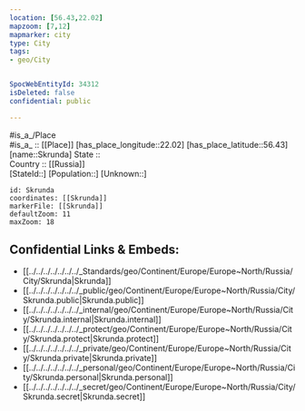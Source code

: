 ```yaml
---
location: [56.43,22.02] 
mapzoom: [7,12] 
mapmarker: city 
type: City
tags:
- geo/City


SpocWebEntityId: 34312
isDeleted: false
confidential: public

---
```

#is_a_/Place  
#is_a_ :: [[Place]] 
[has_place_longitude::22.02] 
[has_place_latitude::56.43] 
[name::Skrunda] 
State ::  
Country :: [[Russia]]  
[StateId::] 
[Population::] 
[Unknown::] 


```leaflet
id: Skrunda
coordinates: [[Skrunda]] 
markerFile: [[Skrunda]] 
defaultZoom: 11 
maxZoom: 18
```


## Confidential Links & Embeds: 
- [[../../../../../../../_Standards/geo/Continent/Europe/Europe~North/Russia/City/Skrunda|Skrunda]] 
- [[../../../../../../../_public/geo/Continent/Europe/Europe~North/Russia/City/Skrunda.public|Skrunda.public]] 
- [[../../../../../../../_internal/geo/Continent/Europe/Europe~North/Russia/City/Skrunda.internal|Skrunda.internal]] 
- [[../../../../../../../_protect/geo/Continent/Europe/Europe~North/Russia/City/Skrunda.protect|Skrunda.protect]] 
- [[../../../../../../../_private/geo/Continent/Europe/Europe~North/Russia/City/Skrunda.private|Skrunda.private]] 
- [[../../../../../../../_personal/geo/Continent/Europe/Europe~North/Russia/City/Skrunda.personal|Skrunda.personal]] 
- [[../../../../../../../_secret/geo/Continent/Europe/Europe~North/Russia/City/Skrunda.secret|Skrunda.secret]] 
